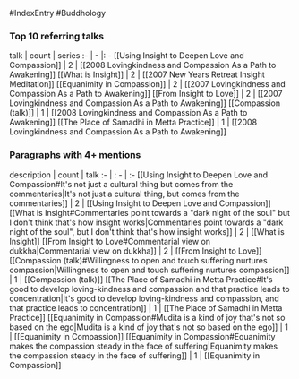 #IndexEntry #Buddhology

### Top 10 referring talks
talk | count | series
:- | - |: -
[[Using Insight to Deepen Love and Compassion]] | 2 | [[2008 Lovingkindness and Compassion As a Path to Awakening]]
[[What is Insight]] | 2 | [[2007 New Years Retreat Insight Meditation]]
[[Equanimity in Compassion]] | 2 | [[2007 Lovingkindness and Compassion As a Path to Awakening]]
[[From Insight to Love]] | 2 | [[2007 Lovingkindness and Compassion As a Path to Awakening]]
[[Compassion (talk)]] | 1 | [[2008 Lovingkindness and Compassion As a Path to Awakening]]
[[The Place of Samadhi in Metta Practice]] | 1 | [[2008 Lovingkindness and Compassion As a Path to Awakening]]

### Paragraphs with 4+ mentions
description | count | talk
:- | : - | :-
[[Using Insight to Deepen Love and Compassion#It's not just a cultural thing but comes from the commentaries\|It's not just a cultural thing, but comes from the commentaries]] | 2 | [[Using Insight to Deepen Love and Compassion]]
[[What is Insight#Commentaries point towards a "dark night of the soul" but I don't think that's how insight works\|Commentaries point towards a "dark night of the soul", but I don't think that's how insight works]] | 2 | [[What is Insight]]
[[From Insight to Love#Commentarial view on dukkha\|Commentarial view on dukkha]] | 2 | [[From Insight to Love]]
[[Compassion (talk)#Willingness to open and touch suffering nurtures compassion\|Willingness to open and touch suffering nurtures compassion]] | 1 | [[Compassion (talk)]]
[[The Place of Samadhi in Metta Practice#It's good to develop loving-kindness and compassion and that practice leads to concentration\|It's good to develop loving-kindness and compassion, and that practice leads to concentration]] | 1 | [[The Place of Samadhi in Metta Practice]]
[[Equanimity in Compassion#Mudita is a kind of joy that's not so based on the ego\|Mudita is a kind of joy that's not so based on the ego]] | 1 | [[Equanimity in Compassion]]
[[Equanimity in Compassion#Equanimity makes the compassion steady in the face of suffering\|Equanimity makes the compassion steady in the face of suffering]] | 1 | [[Equanimity in Compassion]]

